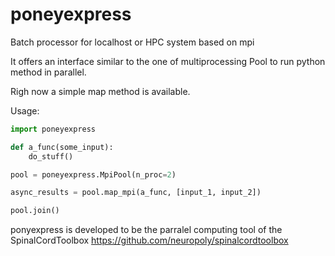 # poneyexpress
Batch processor for localhost or HPC system based on mpi

It offers an interface similar to the one of multiprocessing Pool to run python method in parallel. 

Righ now a simple map method is available.

Usage:
```python
import poneyexpress

def a_func(some_input):
    do_stuff()

pool = poneyexpress.MpiPool(n_proc=2)

async_results = pool.map_mpi(a_func, [input_1, input_2])

pool.join()
```

ponyexpress is developed to be the parralel computing tool of the SpinalCordToolbox https://github.com/neuropoly/spinalcordtoolbox 

